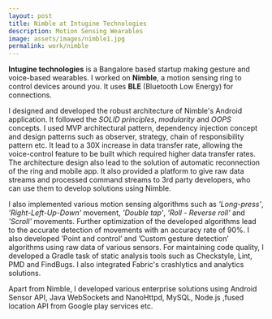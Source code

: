 ```yaml
---
layout: post
title: Nimble at Intugine Technologies
description: Motion Sensing Wearables
image: assets/images/nimble1.jpg
permalink: work/nimble
---
```


**Intugine technologies** is a Bangalore based startup making gesture and voice-based wearables. I worked on 
**Nimble**, a motion sensing ring to control devices around you. It uses **BLE** (Bluetooth Low Energy) for connections.

I designed and developed the robust architecture of Nimble's Android application. It followed the *SOLID principles*,
*modularity* and *OOPS* concepts. I used MVP architectural pattern, dependency injection concept and design patterns such as observer, 
strategy, chain of responsibility pattern etc. It lead to a 30X increase in data transfer rate, allowing the voice-control feature to be built 
which required higher data transfer rates. The architecture design also lead to the solution of automatic reconnection of the ring and mobile app. 
It also provided a platform to give raw data streams and processed command streams to 3rd party developers, who can use them to develop solutions 
using Nimble.

I also implemented various motion sensing algorithms such as *'Long-press'*, *'Right-Left-Up-Down'* movement, *'Double tap'*, *'Roll - Reverse roll'* 
and *'Scroll'* movements. Further optimization of the developed algorithms lead to the accurate detection of movements with an accuracy rate of 
90%. I also developed ’Point and control’ and ’Custom gesture detection’ algorithms using raw data of various sensors. For maintaining code 
quality, I developed a Gradle task of static analysis tools such as Checkstyle, Lint, PMD and FindBugs. I also integrated Fabric's 
crashlytics and analytics solutions. 

Apart from Nimble, I developed various enterprise solutions using Android Sensor API, Java WebSockets and
NanoHttpd, MySQL, Node.js ,fused location API from Google play services etc.


